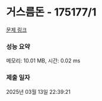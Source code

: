# 거스름돈 - 175177/1 

[문제 링크](https://level.goorm.io/exam/175177/%EA%B1%B0%EC%8A%A4%EB%A6%84-%EB%8F%88/quiz/1) 

### 성능 요약

메모리: 10.01 MB, 시간: 0.02 ms

### 제출 일자

2025년 03월 13일 22:39:21


